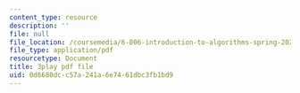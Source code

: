 ```yaml
---
content_type: resource
description: ''
file: null
file_location: /coursemedia/6-006-introduction-to-algorithms-spring-2020/0d6680dcc57a241a6e7461dbc3fb1bd9_KlQiwkhLBg0.pdf
file_type: application/pdf
resourcetype: Document
title: 3play pdf file
uid: 0d6680dc-c57a-241a-6e74-61dbc3fb1bd9
---
```

